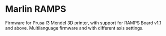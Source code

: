 # Marlin RAMPS
Firmware for Prusa I3 Mendel 3D printer, with support for RAMPS Board v1.1 and above. Multilanguage firmware and with different axis settings.
